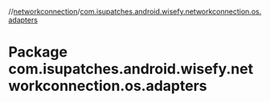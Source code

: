 //[networkconnection](../index.md)/[com.isupatches.android.wisefy.networkconnection.os.adapters](com.isupatches.android.wisefy.networkconnection.os.adapters.md)

# Package com.isupatches.android.wisefy.networkconnection.os.adapters

